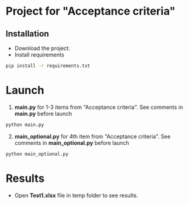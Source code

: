 # Project for "Acceptance criteria"

## Installation
* Download the project.
* Install requirements
```bash
pip install -r requirements.txt
```

# Launch
1. **main.py** for 1-3 items from "Acceptance criteria". See comments in **main.py** before launch
```bash
python main.py
```
2. **main_optional.py** for 4th item from "Acceptance criteria". See comments in **main_optional.py** before launch
```bash
python main_optional.py
```

# Results
* Open **Test1.xlsx** file in temp folder to see results.